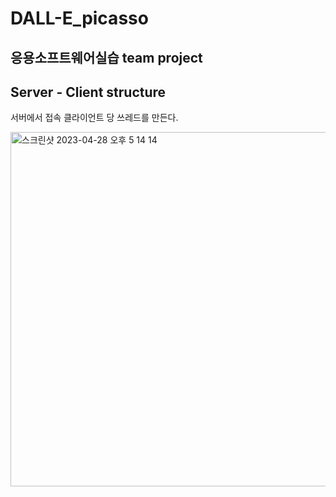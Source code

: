 # DALL-E_picasso
## 응용소프트웨어실습 team project

## Server - Client structure

서버에서 접속 클라이언트 당 쓰레드를 만든다.

<img width="567" alt="스크린샷 2023-04-28 오후 5 14 14" src="https://user-images.githubusercontent.com/100754581/235093306-41ee9e59-e6e5-4341-a335-22420885c48b.png">
